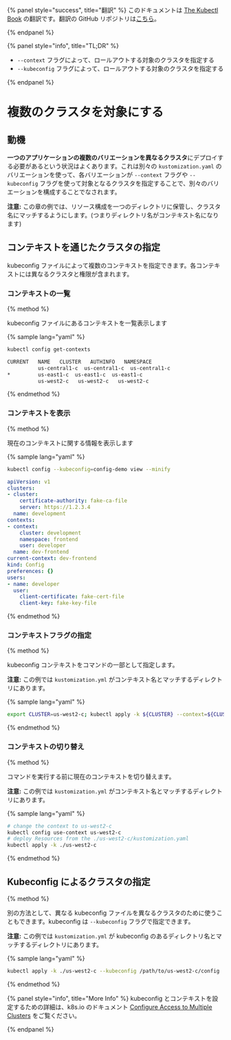{% panel style="success", title="翻訳" %}
このドキュメントは [The Kubectl Book](https://kubectl.docs.kubernetes.io/) の翻訳です。翻訳の GitHub リポジトリは[こちら](https://github.com/FujiHaruka/kubectl-book-ja)。

{% endpanel %}

{% panel style="info", title="TL;DR" %}

- `--context` フラグによって、ロールアウトする対象のクラスタを指定する
- `--kubeconfig` フラグによって、ロールアウトする対象のクラスタを指定する

{% endpanel %}

# 複数のクラスタを対象にする

## 動機

**一つのアプリケーションの複数のバリエーションを異なるクラスタ**にデプロイする必要があるという状況はよくあります。これは別々の `kustomization.yaml` のバリエーションを使って、各バリエーションが `--context` フラグや `--kubeconfig` フラグを使って対象となるクラスタを指定することで、別々のバリエーションを構成することでなされます。

**注意:** この章の例では、リソース構成を一つのディレクトリに保管し、クラスタ名にマッチするようにします。(つまりディレクトリ名がコンテキスト名になります)

## コンテキストを通じたクラスタの指定

kubeconfig ファイルによって複数のコンテキストを指定できます。各コンテキストには異なるクラスタと権限が含まれます。

### コンテキストの一覧

{% method %}

kubeconfig ファイルにあるコンテキストを一覧表示します

{% sample lang="yaml" %}

```sh
kubectl config get-contexts
```

```sh
CURRENT   NAME   CLUSTER   AUTHINFO   NAMESPACE
          us-central1-c  us-central1-c  us-central1-c
*         us-east1-c  us-east1-c  us-east1-c
          us-west2-c   us-west2-c   us-west2-c
```

{% endmethod %}

### コンテキストを表示

{% method %}

現在のコンテキストに関する情報を表示します

{% sample lang="yaml" %}

```sh
kubectl config --kubeconfig=config-demo view --minify
```

```yaml
apiVersion: v1
clusters:
- cluster:
    certificate-authority: fake-ca-file
    server: https://1.2.3.4
  name: development
contexts:
- context:
    cluster: development
    namespace: frontend
    user: developer
  name: dev-frontend
current-context: dev-frontend
kind: Config
preferences: {}
users:
- name: developer
  user:
    client-certificate: fake-cert-file
    client-key: fake-key-file
```

{% endmethod %}

### コンテキストフラグの指定

{% method %}

kubeconfig コンテキストをコマンドの一部として指定します。

**注意:** この例では `kustomization.yml` がコンテキスト名とマッチするディレクトリにあります。

{% sample lang="yaml" %}

```sh
export CLUSTER=us-west2-c; kubectl apply -k ${CLUSTER} --context=${CLUSTER}
```

{% endmethod %}

### コンテキストの切り替え

{% method %}

コマンドを実行する前に現在のコンテキストを切り替えます。

**注意:** この例では `kustomization.yml` がコンテキスト名とマッチするディレクトリにあります。

{% sample lang="yaml" %}

```sh
# change the context to us-west2-c
kubectl config use-context us-west2-c
# deploy Resources from the ./us-west2-c/kustomization.yaml
kubectl apply -k ./us-west2-c
```

{% endmethod %}

## Kubeconfig によるクラスタの指定

{% method %}

別の方法として、異なる kubeconfig ファイルを異なるクラスタのために使うこともできます。kubeconfig は `--kubeconfig` フラグで指定できます。

**注意:** この例では `kustomization.yml` が kubeconfig のあるディレクトリ名とマッチするディレクトリにあります。

{% sample lang="yaml" %}

```sh
kubectl apply -k ./us-west2-c --kubeconfig /path/to/us-west2-c/config
```

{% endmethod %}

{% panel style="info", title="More Info" %}
kubeconfig とコンテキストを設定するための詳細は、k8s.io のドキュメント [Configure Access to Multiple Clusters](https://kubernetes.io/docs/tasks/access-application-cluster/configure-access-multiple-clusters/) をご覧ください。

{% endpanel %}
